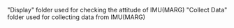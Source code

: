 "Display" folder used for checking the attitude of IMU(MARG)
"Collect Data" folder used for collecting data from IMU(MARG)

